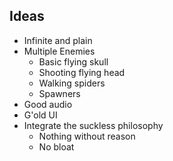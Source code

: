 ## Ideas

- Infinite and plain
- Multiple Enemies
    - Basic flying skull
    - Shooting flying head
    - Walking spiders
    - Spawners
- Good audio
- G'old UI
- Integrate the suckless philosophy
    - Nothing without reason
    - No bloat
